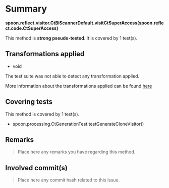 # Summary
**spoon.reflect.visitor.CtBiScannerDefault.visitCtSuperAccess(spoon.reflect.code.CtSuperAccess)**

This method is **strong pseudo-tested**.
It is covered by 1 test(s). 


## Transformations applied

- void


The test suite was not able to detect any transformation applied.

More information about the transformations applied can be found [here](https://github.com/STAMP-project/pitest-descartes)

## Covering tests
This method is covered by 1 test(s).
* spoon.processing.CtGenerationTest.testGenerateCloneVisitor()


## Remarks
> Place here any remarks you have regarding this method.

## Involved commit(s)

> Place here any commit hash related to this issue.
